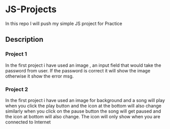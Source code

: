# JS-Projects

In this repo I will push my simple JS project for Practice

## Description

### Project 1

In the first project i have used an image , an input field that would take the password from user. If the password is correct it will show the image otherwise it show the error msg.

### Project 2

In the first project i have used an image for background and a song will play when you click the play button and the icon at the bottom will also change similarly when you click on the pause button the song will get paused and the icon at bottom will also change.
The icon will only show when you are connected to Internet
